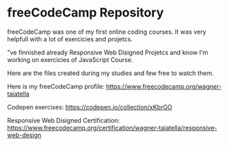 # freeCodeCamp Repository

freeCodeCamp was one of my first online coding courses. It was very helpfull with a lot of exercicies and projetcs.

"ve finnished already Responsive Web Disigned Projetcs and know I'm working on exercicies of JavaScript Course.

Here are the files created during my studies and few free to watch them.

Here is my freeCodeCamp profile: https://www.freecodecamp.org/wagner-taiatella

Codepen exercises: https://codepen.io/collection/xKbrGO

Responsive Web Disigned Certification: https://www.freecodecamp.org/certification/wagner-taiatella/responsive-web-design
